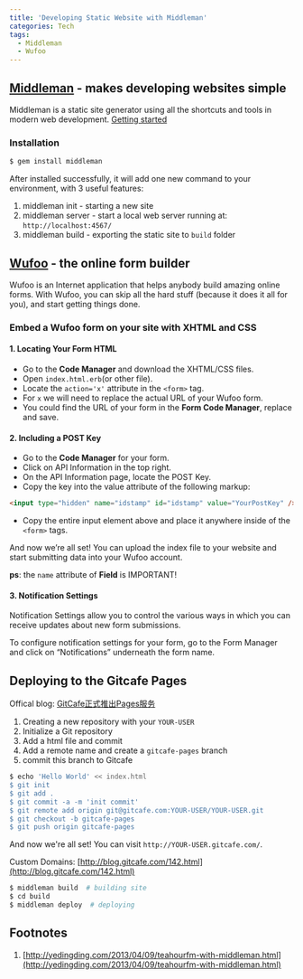 ```yaml
---
title: 'Developing Static Website with Middleman'
categories: Tech
tags:
  - Middleman
  - Wufoo
---
```


## [Middleman](http://middlemanapp.com/) - makes developing websites simple ##
Middleman is a static site generator using all the shortcuts and tools in modern web development. [Getting started](http://middlemanapp.com/getting-started/)

### Installation ###

``` bash
$ gem install middleman
```

After installed successfully, it will add one new command to your environment, with 3 useful features:

1. middleman init - starting a new site
2. middleman server - start a local web server running at: `http://localhost:4567/`
3. middleman build - exporting the static site to `build` folder

## [Wufoo](https://www.wufoo.com/) - the online form builder ##
Wufoo is an Internet application that helps anybody build amazing online forms. With Wufoo, you can skip all the hard stuff (because it does it all for you), and start getting things done.

<!-- more -->

### Embed a Wufoo form on your site with XHTML and CSS ###

#### 1. Locating Your Form HTML ####
- Go to the **Code Manager** and download the XHTML/CSS files.
- Open `index.html.erb`(or other file).
- Locate the `action='x'` attribute in the `<form>` tag.
- For `x` we will need to replace the actual URL of your Wufoo form.
- You could find the URL of your form in the **Form Code Manager**, replace and save.

#### 2. Including a POST Key ####
- Go to the **Code Manager** for your form.
- Click on API Information in the top right.
- On the API Information page, locate the POST Key.
- Copy the key into the value attribute of the following markup:

``` html
<input type="hidden" name="idstamp" id="idstamp" value="YourPostKey" />
```

- Copy the entire input element above and place it anywhere inside of the `<form>` tags.

And now we’re all set! You can upload the index file to your website and start submitting data into your Wufoo account.

**ps**: the `name` attribute of **Field** is IMPORTANT!

#### 3. Notification Settings ####
Notification Settings allow you to control the various ways in which you can receive updates about new form submissions.

To configure notification settings for your form, go to the Form Manager and click on “Notifications” underneath the form name.

## Deploying to the Gitcafe Pages ##
Offical blog: [GitCafe正式推出Pages服务](http://blog.gitcafe.com/116.html)

1. Creating a new repository with your `YOUR-USER`
2. Initialize a Git repository
3. Add a html file and commit
4. Add a remote name and create a `gitcafe-pages` branch
5. commit this branch to Gitcafe

``` bash
$ echo 'Hello World' << index.html
$ git init
$ git add .
$ git commit -a -m 'init commit'
$ git remote add origin git@gitcafe.com:YOUR-USER/YOUR-USER.git
$ git checkout -b gitcafe-pages
$ git push origin gitcafe-pages
```

And now we're all set! You can visit `http://YOUR-USER.gitcafe.com/`. 

Custom Domains: [http://blog.gitcafe.com/142.html](http://blog.gitcafe.com/142.html)

``` bash
$ middleman build  # building site
$ cd build
$ middleman deploy  # deploying
```

## Footnotes
1. [http://yedingding.com/2013/04/09/teahourfm-with-middleman.html](http://yedingding.com/2013/04/09/teahourfm-with-middleman.html)
